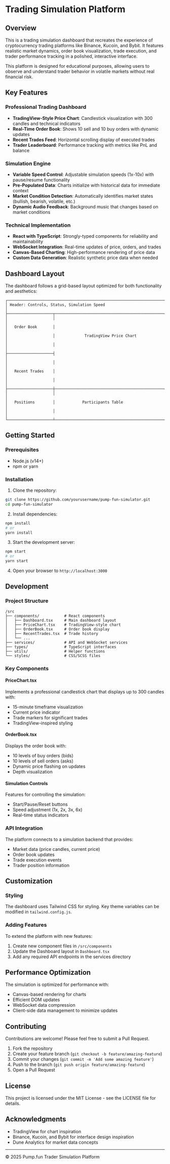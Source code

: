  
# Trading Simulation Platform

## Overview

This is a  trading simulation dashboard that recreates the experience of cryptocurrency trading platforms like Binance, Kucoin, and Bybit. It features realistic market dynamics, order book visualization, trade execution, and trader performance tracking in a polished, interactive interface.

This platform is designed for educational purposes, allowing users to observe and understand trader behavior in volatile markets without real financial risk.

## Key Features

### Professional Trading Dashboard
- **TradingView-Style Price Chart**: Candlestick visualization with 300 candles and technical indicators
- **Real-Time Order Book**: Shows 10 sell and 10 buy orders with dynamic updates
- **Recent Trades Feed**: Horizontal scrolling display of executed trades
- **Trader Leaderboard**: Performance tracking with metrics like PnL and balance

### Simulation Engine
- **Variable Speed Control**: Adjustable simulation speeds (1x-10x) with pause/resume functionality
- **Pre-Populated Data**: Charts initialize with historical data for immediate context
- **Market Condition Detection**: Automatically identifies market states (bullish, bearish, volatile, etc.)
- **Dynamic Audio Feedback**: Background music that changes based on market conditions

### Technical Implementation
- **React with TypeScript**: Strongly-typed components for reliability and maintainability
- **WebSocket Integration**: Real-time updates of price, orders, and trades
- **Canvas-Based Charting**: High-performance rendering of price data
- **Custom Data Generation**: Realistic synthetic price data when needed

## Dashboard Layout

The dashboard follows a grid-based layout optimized for both functionality and aesthetics:

```
┌─────────────────────────────────────────────────────────────────────┐
│ Header: Controls, Status, Simulation Speed                          │
├────────────────────┬────────────────────────────────────────────────┤
│                    │                                                │
│   Order Book       │                                                │
│                    │             TradingView Price Chart            │
│                    │                                                │
├────────────────────┤                                                │
│                    │                                                │
│   Recent Trades    │                                                │
│                    │                                                │
├────────────────────┼────────────────────────────────────────────────┤
│                    │                                                │
│   Positions        │            Participants Table                  │
│                    │                                                │
└────────────────────┴────────────────────────────────────────────────┘
```

## Getting Started

### Prerequisites
- Node.js (v14+)
- npm or yarn

### Installation

1. Clone the repository:
```bash
git clone https://github.com/yourusername/pump-fun-simulator.git
cd pump-fun-simulator
```

2. Install dependencies:
```bash
npm install
# or
yarn install
```

3. Start the development server:
```bash
npm start
# or
yarn start
```

4. Open your browser to `http://localhost:3000`

## Development

### Project Structure
```
/src
├── components/           # React components
│   ├── Dashboard.tsx     # Main dashboard layout
│   ├── PriceChart.tsx    # TradingView-style chart
│   ├── OrderBook.tsx     # Order book display
│   ├── RecentTrades.tsx  # Trade history
│   └── ...
├── services/             # API and WebSocket services
├── types/                # TypeScript interfaces
├── utils/                # Helper functions
└── styles/               # CSS/SCSS files
```

### Key Components

#### PriceChart.tsx
Implements a professional candlestick chart that displays up to 300 candles with:
- 15-minute timeframe visualization
- Current price indicator
- Trade markers for significant trades
- TradingView-inspired styling

#### OrderBook.tsx
Displays the order book with:
- 10 levels of buy orders (bids)
- 10 levels of sell orders (asks)
- Dynamic price flashing on updates
- Depth visualization

#### Simulation Controls
Features for controlling the simulation:
- Start/Pause/Reset buttons
- Speed adjustment (1x, 2x, 3x, 6x)
- Real-time status indicators

### API Integration

The platform connects to a simulation backend that provides:
- Market data (price candles, current price)
- Order book updates
- Trade execution events
- Trader position information

## Customization

### Styling
The dashboard uses Tailwind CSS for styling. Key theme variables can be modified in `tailwind.config.js`.

### Adding Features
To extend the platform with new features:
1. Create new component files in `/src/components`
2. Update the Dashboard layout in `Dashboard.tsx`
3. Add any required API endpoints in the services directory

## Performance Optimization

The simulation is optimized for performance with:
- Canvas-based rendering for charts
- Efficient DOM updates
- WebSocket data compression
- Client-side data management to minimize updates

## Contributing

Contributions are welcome! Please feel free to submit a Pull Request.

1. Fork the repository
2. Create your feature branch (`git checkout -b feature/amazing-feature`)
3. Commit your changes (`git commit -m 'Add some amazing feature'`)
4. Push to the branch (`git push origin feature/amazing-feature`)
5. Open a Pull Request

## License

This project is licensed under the MIT License - see the LICENSE file for details.

## Acknowledgments

- TradingView for chart inspiration
- Binance, Kucoin, and Bybit for interface design inspiration
- Dune Analytics for market data concepts

---

© 2025 Pump.fun Trader Simulation Platform
